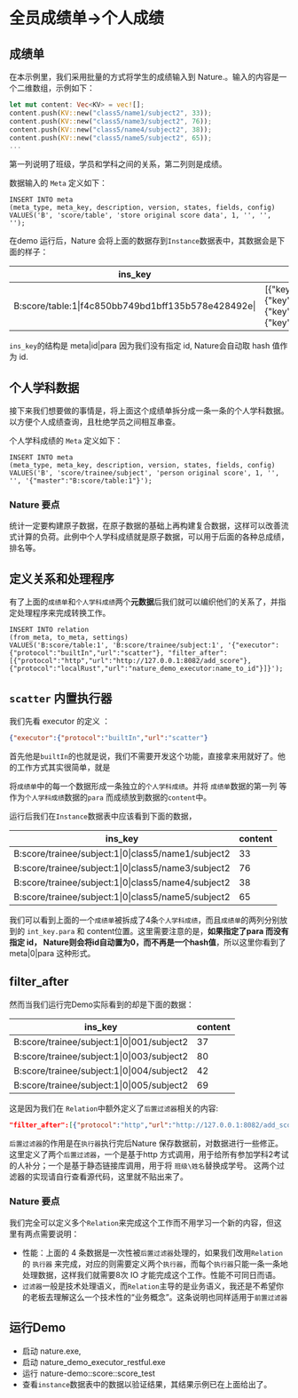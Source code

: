 # 全员成绩单->个人成绩

## 成绩单

在本示例里，我们采用批量的方式将学生的成绩输入到 Nature.。输入的内容是一个二维数组，示例如下：

```rust
let mut content: Vec<KV> = vec![];
content.push(KV::new("class5/name1/subject2", 33));
content.push(KV::new("class5/name3/subject2", 76));
content.push(KV::new("class5/name4/subject2", 38));
content.push(KV::new("class5/name5/subject2", 65));
...
```

第一列说明了班级，学员和学科之间的关系，第二列则是成绩。

数据输入的 `Meta` 定义如下：

```mysql
INSERT INTO meta
(meta_type, meta_key, description, version, states, fields, config)
VALUES('B', 'score/table', 'store original score data', 1, '', '', '');
```

在demo 运行后，Nature 会将上面的数据存到`Instance`数据表中，其数据会是下面的样子：

| ins_key                                             | content                                                      |
| --------------------------------------------------- | ------------------------------------------------------------ |
| B:score/table:1\|f4c850bb749bd1bff135b578e428492e\| | [{"key":"class5/name1/subject2","value":33},{"key":"class5/name3/subject2","value":76},{"key":"class5/name4/subject2","value":38},{"key":"class5/name5/subject2","value":65}] |

`ins_key`的结构是 meta|id|para 因为我们没有指定 id, Nature会自动取 hash 值作为 id.

## 个人学科数据

接下来我们想要做的事情是，将上面这个成绩单拆分成一条一条的个人学科数据。以方便个人成绩查询，且杜绝学员之间相互串查。

个人学科成绩的 `Meta` 定义如下：

```mysql
INSERT INTO meta
(meta_type, meta_key, description, version, states, fields, config)
VALUES('B', 'score/trainee/subject', 'person original score', 1, '', '', '{"master":"B:score/table:1"}');
```

### Nature 要点

统计一定要构建原子数据，在原子数据的基础上再构建复合数据，这样可以改善流式计算的负荷。此例中个人学科成绩就是原子数据，可以用于后面的各种总成绩，排名等。

## 定义关系和处理程序

有了上面的`成绩单`和`个人学科成绩`两个**元数据**后我们就可以编织他们的关系了，并指定处理程序来完成转换工作。

```mysql
INSERT INTO relation
(from_meta, to_meta, settings)
VALUES('B:score/table:1', 'B:score/trainee/subject:1', '{"executor":{"protocol":"builtIn","url":"scatter"}, "filter_after":[{"protocol":"http","url":"http://127.0.0.1:8082/add_score"},{"protocol":"localRust","url":"nature_demo_executor:name_to_id"}]}');
```

## `scatter` 内置执行器

我们先看 executor 的定义 ：

```json
{"executor":{"protocol":"builtIn","url":"scatter"}
```

首先他是`builtIn`的也就是说，我们不需要开发这个功能，直接拿来用就好了。他的工作方式其实很简单，就是

将`成绩单`中的每一个数据形成一条独立的`个人学科成绩`。并将 `成绩单`数据的第一列 等作为`个人学科成绩`数据的`para` 而成绩放到数据的`content`中。

运行后我们在`Instance`数据表中应该看到下面的数据，

| ins_key                                             | content |
| --------------------------------------------------- | ------- |
| B:score/trainee/subject:1\|0\|class5/name1/subject2 | 33      |
| B:score/trainee/subject:1\|0\|class5/name3/subject2 | 76      |
| B:score/trainee/subject:1\|0\|class5/name4/subject2 | 38      |
| B:score/trainee/subject:1\|0\|class5/name5/subject2 | 65      |

我们可以看到上面的一个`成绩单`被拆成了4条`个人学科成绩`，而且`成绩单`的两列分别放到的 `int_key.para` 和 content位置。这里需要注意的是，**如果指定了para 而没有指定 id， Nature则会将id自动置为0，而不再是一个hash值**，所以这里你看到了 meta|0|para 这种形式。

## filter_after

然而当我们运行完Demo实际看到的却是下面的数据：

| ins_key                                    | content |
| ------------------------------------------ | ------- |
| B:score/trainee/subject:1\|0\|001/subject2 | 37      |
| B:score/trainee/subject:1\|0\|003/subject2 | 80      |
| B:score/trainee/subject:1\|0\|004/subject2 | 42      |
| B:score/trainee/subject:1\|0\|005/subject2 | 69      |

这是因为我们在 `Relation`中额外定义了`后置过滤器`相关的内容:

```json
"filter_after":[{"protocol":"http","url":"http://127.0.0.1:8082/add_score"},{"protocol":"localRust","url":"nature_demo_executor:name_to_id"}]
```

`后置过滤器`的作用是在`执行器`执行完后Nature 保存数据前，对数据进行一些修正。这里定义了两个`后置过滤器`，一个是基于http 方式调用，用于给所有参加学科2考试的人补分；一个是基于静态链接库调用，用于将 `班级\姓名`替换成学号。 这两个过滤器的实现请自行查看源代码，这里就不贴出来了。

### Nature 要点

我们完全可以定义多个`Relation`来完成这个工作而不用学习一个新的内容，但这里有两点需要说明：

- 性能：上面的 4 条数据是一次性被`后置过滤器`处理的，如果我们改用`Relation`的 `执行器` 来完成，对应的则需要定义两个`执行器`，而每个`执行器`只能一条一条地处理数据，这样我们就需要8次 IO 才能完成这个工作。性能不可同日而语。
- `过滤器`一般是技术处理语义，而`Relation`主导的是业务语义，我还是不希望你的老板去理解这么一个技术性的“业务概念”。这条说明也同样适用于`前置过滤器`

## 运行Demo

- 启动 nature.exe,  
- 启动  nature_demo_executor_restful.exe
- 运行 nature-demo::score::score_test 
- 查看`instance`数据表中的数据以验证结果，其结果示例已在上面给出了。